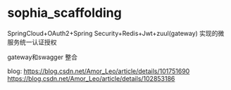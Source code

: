 # sophia_scaffolding
SpringCloud+OAuth2+Spring Security+Redis+Jwt+zuul(gateway) 实现的微服务统一认证授权

gateway和swagger 整合 

blog: https://blog.csdn.net/Amor_Leo/article/details/101751690
      https://blog.csdn.net/Amor_Leo/article/details/102853186

